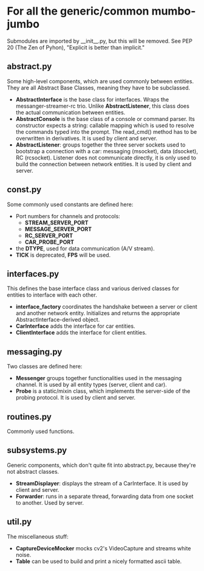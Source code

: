 # For all the generic/common mumbo-jumbo
Submodules are imported by \_\_init\_\_.py, but this will be removed.
See PEP 20 (The Zen of Pyhon), "Explicit is better than implicit."

## abstract.py

Some high-level components, which are used commonly between entities. They are all Abstract
Base Classes, meaning they have to be subclassed.
- **AbstractInterface** is the base class for interfaces. Wraps the messanger-streamer-rc trio.
Unlike **AbstractListener**, this class does the actual communication between entities.
- **AbstractConsole** is the base class of a console or command parser. Its constructor expects a
string: callable mapping which is used to resolve the commands typed into the prompt.
The read_cmd() method has to be overwritten in derivatives.
It is used by client and server.
- **AbstractListener**: groups together the three server sockets used to bootstrap a connection with
a car: messaging (msocket), data (dsocket), RC (rcsocket). Listener does not communicate directly,
it is only used to build the connection between network entities.
It is used by client and server.

## const.py

Some commonly used constants are defined here:
- Port numbers for channels and protocols:
  - **STREAM_SERVER_PORT**
  - **MESSAGE_SERVER_PORT**
  - **RC_SERVER_PORT**
  - **CAR_PROBE_PORT**
- the **DTYPE**, used for data communication (A/V stream).
- **TICK** is deprecated, **FPS** will be used.

## interfaces.py

This defines the base interface class and various derived classes for entities to interface with each
other.
- **interface_factory** coordinates the handshake between a server or client and another network entity.
Initializes and returns the appropriate AbstractInterface-derived object.
- **CarInterface** adds the interface for car entities.
- **ClientInterface** adds the interface for client entities.

## messaging.py

Two classes are defined here:
- **Messenger** groups together functionalities used in the messaging channel.
It is used by all entity types (server, client and car).
- **Probe** is a static/mixin class, which implements the server-side of the probing protocol.
It is used by client and server.

## routines.py

Commonly used functions.

## subsystems.py

Generic components, which don't quite fit into abstract.py, because they're not abstract classes.

- **StreamDisplayer**: displays the stream of a CarInterface.
It is used by client and server.
- **Forwarder**: runs in a separate thread, forwarding data from one socket to another.
Used by server.

## util.py

The miscellaneous stuff:
- **CaptureDeviceMocker** mocks cv2's VideoCapture and streams white noise.
- **Table** can be used to build and print a nicely formatted ascii table.
